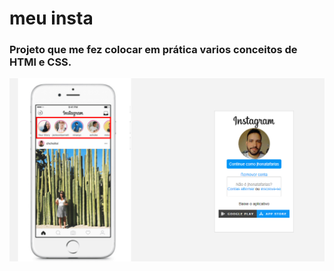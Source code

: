 # meu insta
### Projeto que me fez colocar em prática varios conceitos de HTMl e CSS.

![print](https://github.com/jhonisrael/Instagram-clone/blob/master/print-insta.png)
